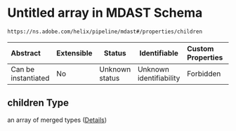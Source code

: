# Untitled array in MDAST Schema

```txt
https://ns.adobe.com/helix/pipeline/mdast#/properties/children
```




| Abstract            | Extensible | Status         | Identifiable            | Custom Properties | Additional Properties | Access Restrictions | Defined In                                                      |
| :------------------ | ---------- | -------------- | ----------------------- | :---------------- | --------------------- | ------------------- | --------------------------------------------------------------- |
| Can be instantiated | No         | Unknown status | Unknown identifiability | Forbidden         | Allowed               | none                | [mdast.schema.json\*](mdast.schema.json "open original schema") |

## children Type

an array of merged types ([Details](mdast-properties-children-items.md))
